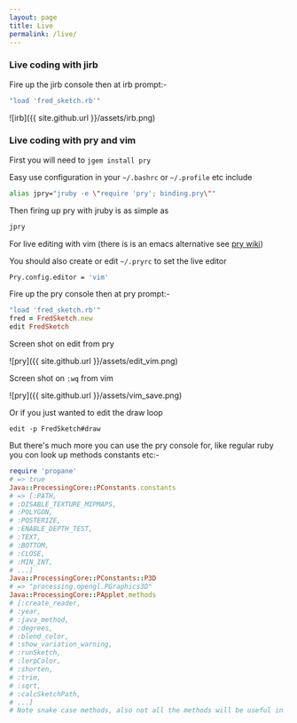 ```yaml
---
layout: page
title: Live
permalink: /live/
---
```

### Live coding with jirb ###
Fire up the jirb console then at irb prompt:-
```ruby
"load 'fred_sketch.rb'"
```

![irb]({{ site.github.url }}/assets/irb.png)

### Live coding with pry and vim ###

First you will need to `jgem install pry`

Easy use configuration in your `~/.bashrc` or `~/.profile` etc include

```bash
alias jpry="jruby -e \"require 'pry'; binding.pry\""
```
Then firing up pry with jruby is as simple as

```bash
jpry
```
For live editing with vim (there is is an emacs alternative see [pry wiki][prywiki])

You should also create or edit `~/.pryrc` to set the live editor

```bash
Pry.config.editor = 'vim'
```
Fire up the pry console then at pry prompt:-

```ruby
"load 'fred_sketch.rb'"
fred = FredSketch.new
edit FredSketch
```
Screen shot on edit from pry

![pry]({{ site.github.url }}/assets/edit_vim.png)

Screen shot on `:wq` from vim

![pry]({{ site.github.url }}/assets/vim_save.png)

Or if you just wanted to edit the draw loop

`edit -p FredSketch#draw`

[prywiki]:https://github.com/pry/pry/wiki/Customization-and-configuration

But there's much more you can use the pry console for, like regular ruby you con look up methods constants etc:-

```ruby
require 'propane'
# => true
Java::ProcessingCore::PConstants.constants
# => [:PATH,
# :DISABLE_TEXTURE_MIPMAPS,
# :POLYGON,
# :POSTERIZE,
# :ENABLE_DEPTH_TEST,
# :TEXT,
# :BOTTOM,
# :CLOSE,
# :MIN_INT,
# ...]
Java::ProcessingCore::PConstants::P3D
# => "processing.opengl.PGraphics3D"
Java::ProcessingCore::PApplet.methods
# [:create_reader,
# :year,
# :java_method,
# :degrees,
# :blend_color,
# :show_variation_warning,
# :runSketch,
# :lerpColor,
# :shorten,
# :trim,
# :sqrt,
# :calcSketchPath,
# ...]
# Note snake case methods, also not all the methods will be useful in `propane`
```
